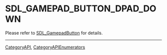 # SDL_GAMEPAD_BUTTON_DPAD_DOWN

Please refer to [SDL_GamepadButton](SDL_GamepadButton) for details.

----
[CategoryAPI](CategoryAPI), [CategoryAPIEnumerators](CategoryAPIEnumerators)

